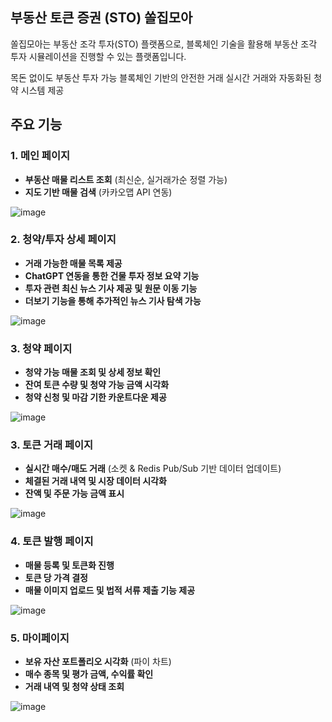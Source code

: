 ## 부동산 토큰 증권 (STO) 쏠집모아

쏠집모아는 부동산 조각 투자(STO) 플랫폼으로, 블록체인 기술을 활용해 부동산 조각 투자 시뮬레이션을 진행할 수 있는 플랫폼입니다. 

목돈 없이도 부동산 투자 가능
블록체인 기반의 안전한 거래
실시간 거래와 자동화된 청약 시스템 제공


## **주요 기능**
### **1. 메인 페이지**
- **부동산 매물 리스트 조회** (최신순, 실거래가순 정렬 가능)  
- **지도 기반 매물 검색** (카카오맵 API 연동)  

![image](https://github.com/user-attachments/assets/7d01b3c3-ca66-4b5c-8773-854fda088605)

### **2. 청약/투자 상세 페이지**
- **거래 가능한 매물 목록 제공**  
- **ChatGPT 연동을 통한 건물 투자 정보 요약 기능**  
- **투자 관련 최신 뉴스 기사 제공 및 원문 이동 기능**  
- **더보기 기능을 통해 추가적인 뉴스 기사 탐색 가능**

![image](https://github.com/user-attachments/assets/cd97b582-226c-4e25-9e72-9523301bf20e)

### **3. 청약 페이지**
- **청약 가능 매물 조회 및 상세 정보 확인**  
- **잔여 토큰 수량 및 청약 가능 금액 시각화**  
- **청약 신청 및 마감 기한 카운트다운 제공**
  
![image](https://github.com/user-attachments/assets/453ca390-ea36-47ab-9881-1372c3e278eb)




### **3. 토큰 거래 페이지**
- **실시간 매수/매도 거래** (소켓 & Redis Pub/Sub 기반 데이터 업데이트)  
- **체결된 거래 내역 및 시장 데이터 시각화**  
- **잔액 및 주문 가능 금액 표시**
  
![image](https://github.com/user-attachments/assets/3f7c24d0-e21a-4eff-b0eb-f39af9aace82)

### **4. 토큰 발행 페이지**
- **매물 등록 및 토큰화 진행**  
- **토큰 당 가격 결정**  
- **매물 이미지 업로드 및 법적 서류 제출 기능 제공**

![image](https://github.com/user-attachments/assets/8de7a3ab-9074-43a4-b5b6-94da0c800486)


### **5. 마이페이지**
- **보유 자산 포트폴리오 시각화** (파이 차트)  
- **매수 종목 및 평가 금액, 수익률 확인**  
- **거래 내역 및 청약 상태 조회**

![image](https://github.com/user-attachments/assets/a0d29224-fb68-4cd2-a78c-4603a59b8e3f)
